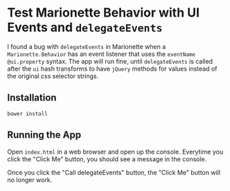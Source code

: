 # Test Marionette Behavior with UI Events and `delegateEvents`

I found a bug with `delegateEvents` in Marionette when a `Marionette.Behavior`
has an event listener that uses the `eventName @ui.property` syntax. The app
will run fine, until `delegateEvents` is called after the `ui` hash transforms
to have `jQuery` methods for values instead of the original css selector strings.

## Installation

```
bower install
```

## Running the App

Open `index.html` in a web browser and open up the console. Everytime you click
the "Click Me" button, you should see a message in the console.

Once you click the "Call delegateEvents" button, the "Click Me" button will
no longer work.
